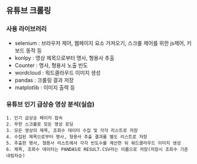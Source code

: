 ## 유튜브 크롤링
### 사용 라이브러리
 - selenium : 브라우저 제어, 웹페이지 요소 가져오기, 스크롤 제어를 위한 js제어, 키보드 동작 등
 - konlpy : 영상 제목으로부터 명사, 형용사 추출
 - Counter : 명사, 형용사 노출 빈도
 - wordcloud : 워드클라우드 이미지 생성
 - pandas : 크롤링 결과 저장
 - matplotlib : 이미지 출력 등


 ### 유튜브 인기 급상승 영상 분석(실습)
    1. 인기 급상승 페이지 접속
    2. 무한 스크롤로 모든 영상 로딩
    3. 모든 영상의 제목, 조회수 데이터 수집 및 각각 리스트로 저장
    4. 수집된 제목으로부터 명사, 형용사 추출 결과를 별도 리스트로 저장
    5. 추출한 명사, 형용사 리스트에서 각각 빈도수를 계산한 뒤 워드클라우드 이미지 생성
    6. 제목, 조회수 데이터는 PANDAS로 RESULT.CSV라는 이름으로 저장(저장시 조회수 기준 내림차순)
